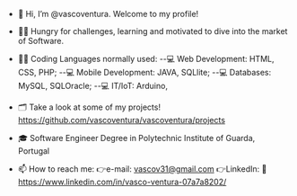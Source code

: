 - 👋 Hi, I’m @vascoventura. Welcome to my profile!


- 👍🏽 Hungry for challenges, learning and motivated to dive into the market of Software. 

- 👨‍💻 Coding Languages normally used:
--💻 Web Development: HTML, CSS, PHP;
--💻 Mobile Development: JAVA, SQLlite;
--💻 Databases: MySQL, SQLOracle;
--💻 IT/IoT: Arduino,

- 🗂 Take a look at some of my projects! https://github.com/vascoventura/vascoventura/projects

- 🎓 Software Engineer Degree in Polytechnic Institute of Guarda, Portugal

- 📫 How to reach me:
👉e-mail: vascov31@gmail.com 👉LinkedIn: 🏽https://www.linkedin.com/in/vasco-ventura-07a7a8202/
